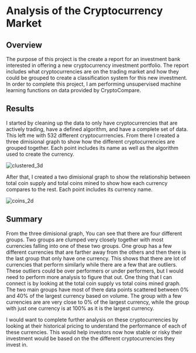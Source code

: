 # Analysis of the Cryptocurrency Market

## Overview

The purpose of this project is the create a report for an investment bank interested in offering a new cryptocurrency investment portfolio. The report includes what cryptocurrencies are on the trading market and how they could be grouped to create a classification system for this new investment. In order to complete this project, I am performing unsupervised machine learning functions on data provided by CryptoCompare.

## Results

I started by cleaning up the data to only have cryptocurrencies that are actively trading, have a defined algorithm, and have a complete set of data. This left me with 532 different cryptocurrrencies. From there I created a three dimisional graph to show how the different cryptocurrencies are grouped together. Each point includes its name as well as the algorithm used to create the currency.

![clustered_3d](/visualizations/clustered_3d.png)

After that, I created a two dimisional graph to show the relationship between total coin supply and total coins mined to show how each currency compares to the rest. Each point includes its currency name.

![coins_2d](/visualizations/coins_2d.png)

## Summary

From the three dimisional graph, You can see that there are four different groups. Two groups are clumped very closely together with most currencies falling into one of these two groups. One group has a few different currencies that are farther away from the others and then there is the last group that only have one currency. This shows that there are lot of currencies that perform similarly while there are a few that are outliers. These outliers could be over performers or under performers, but I would need to perform more analysis to figure that out. One thing that I can connect is by looking at the total coin supply vs total coins mined graph. The two main groups have most of there data points scattered between 0% and 40% of the largest currency based on volume. The group with a few currencies are are very close to 0% of the largest currency, while the group with just one currency is at 100% as it is the largest currency.

I would want to complete further analysis on these cryptocurrencies by looking at their historical pricing to understand the performance of each of these currencies. This would help investors now how stable or risky their investment would be based on the the different cryptocurrencies they invest in.

